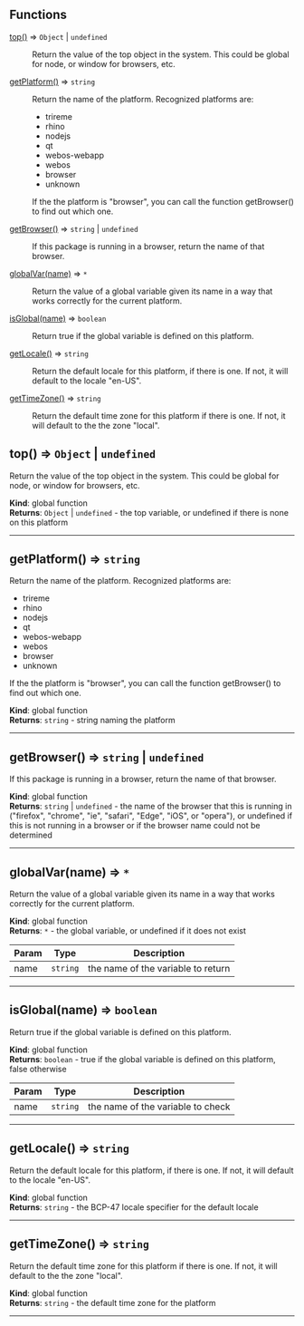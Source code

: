 ## Functions

<dl>
<dt><a href="#top">top()</a> ⇒ <code>Object</code> | <code>undefined</code></dt>
<dd><p>Return the value of the top object in the system. This could be global
for node, or window for browsers, etc.</p>
</dd>
<dt><a href="#getPlatform">getPlatform()</a> ⇒ <code>string</code></dt>
<dd><p>Return the name of the platform. Recognized platforms are:</p>
<ul>
<li>trireme</li>
<li>rhino</li>
<li>nodejs</li>
<li>qt</li>
<li>webos-webapp</li>
<li>webos</li>
<li>browser</li>
<li>unknown</li>
</ul>
<p>If the the platform is &quot;browser&quot;, you can call the function getBrowser()
to find out which one.</p>
</dd>
<dt><a href="#getBrowser">getBrowser()</a> ⇒ <code>string</code> | <code>undefined</code></dt>
<dd><p>If this package is running in a browser, return the name of that browser.</p>
</dd>
<dt><a href="#globalVar">globalVar(name)</a> ⇒ <code>*</code></dt>
<dd><p>Return the value of a global variable given its name in a way that works
correctly for the current platform.</p>
</dd>
<dt><a href="#isGlobal">isGlobal(name)</a> ⇒ <code>boolean</code></dt>
<dd><p>Return true if the global variable is defined on this platform.</p>
</dd>
<dt><a href="#getLocale">getLocale()</a> ⇒ <code>string</code></dt>
<dd><p>Return the default locale for this platform, if there is one.
If not, it will default to the locale &quot;en-US&quot;.<p></p>
</dd>
<dt><a href="#getTimeZone">getTimeZone()</a> ⇒ <code>string</code></dt>
<dd><p>Return the default time zone for this platform if there is one. 
If not, it will default to the the zone &quot;local&quot;.<p></p>
</dd>
</dl>

<a name="top"></a>

## top() ⇒ <code>Object</code> \| <code>undefined</code>
Return the value of the top object in the system. This could be global
for node, or window for browsers, etc.

**Kind**: global function  
**Returns**: <code>Object</code> \| <code>undefined</code> - the top variable, or undefined if there is none on this
platform  

* * *

<a name="getPlatform"></a>

## getPlatform() ⇒ <code>string</code>
Return the name of the platform. Recognized platforms are:
- trireme
- rhino
- nodejs
- qt
- webos-webapp
- webos
- browser
- unknown

If the the platform is "browser", you can call the function getBrowser()
to find out which one.

**Kind**: global function  
**Returns**: <code>string</code> - string naming the platform  

* * *

<a name="getBrowser"></a>

## getBrowser() ⇒ <code>string</code> \| <code>undefined</code>
If this package is running in a browser, return the name of that browser.

**Kind**: global function  
**Returns**: <code>string</code> \| <code>undefined</code> - the name of the browser that this is running in ("firefox", "chrome", "ie",
"safari", "Edge", "iOS", or "opera"), or undefined if this is not running in a browser or if
the browser name could not be determined  

* * *

<a name="globalVar"></a>

## globalVar(name) ⇒ <code>\*</code>
Return the value of a global variable given its name in a way that works
correctly for the current platform.

**Kind**: global function  
**Returns**: <code>\*</code> - the global variable, or undefined if it does not exist  

| Param | Type | Description |
| --- | --- | --- |
| name | <code>string</code> | the name of the variable to return |


* * *

<a name="isGlobal"></a>

## isGlobal(name) ⇒ <code>boolean</code>
Return true if the global variable is defined on this platform.

**Kind**: global function  
**Returns**: <code>boolean</code> - true if the global variable is defined on this platform, false otherwise  

| Param | Type | Description |
| --- | --- | --- |
| name | <code>string</code> | the name of the variable to check |


* * *

<a name="getLocale"></a>

## getLocale() ⇒ <code>string</code>
Return the default locale for this platform, if there is one.
If not, it will default to the locale "en-US".<p>

**Kind**: global function  
**Returns**: <code>string</code> - the BCP-47 locale specifier for the default locale  

* * *

<a name="getTimeZone"></a>

## getTimeZone() ⇒ <code>string</code>
Return the default time zone for this platform if there is one. 
If not, it will default to the the zone "local".<p>

**Kind**: global function  
**Returns**: <code>string</code> - the default time zone for the platform  

* * *

